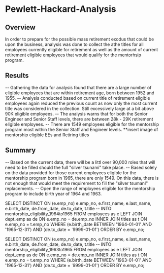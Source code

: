 # Pewlett-Hackard-Analysis

## Overview
In order to prepare for the possible mass retirement exodus that could be upon the business, analysis was done to collect the athe titles for all employees currently eligible for retirement as well as the amount of current retirement eligible employees that would qualify for the mentorhsip program.    

## Results
-- Gathering the data for analysis found that there are  a large number of eligible employees that are within retirement age, born between 1952 and 1955.
-- Analysis conducted based on current title of retirement eligible employees again reduced the previous count as now only the most current title was considered in the collection.  Still excessively large at a bit above 90K eligible employees.
-- The analysis warns that for both the Senior Engineer and Senior Staff levels, there are between 28k - 29K retirement eligible employees.
-- There are 1549 employees eligible for the mentorship program most within the Senior Staff and Engineer levels.
**insert image of mentorship eligible EEs and Retiring titles

## Summary
-- Based on the current data, there will be a littl over 90,000 roles that will need to be filled should the full "silver tsunami" take place.
-- Based solely on the data provided for those current employees eligible for the mentorship program born in 1965, there are only 1549.   On this data, there is not enough that would meet the requirement to fill the "silver tsumanI" replacements.
-- Open the range of employees eligible for the mentorship program to include birth year of 1964 and 1963.

SELECT DISTINCT ON (e.emp_no) e.emp_no, e.first_name, e.last_name, e.birth_date, de.from_date, de.to_date, t.title
-- INTO mentorship_eligibility_1964to1965
FROM employees as e
LEFT JOIN dept_emp as de
ON e.emp_no = de.emp_no
INNER JOIN titles as t
ON e.emp_no = t.emp_no
WHERE (e.birth_date BETWEEN '1964-01-01' AND '1965-12-31') AND (de.to_date = '9999-01-01')
ORDER BY e.emp_no;

SELECT DISTINCT ON (e.emp_no) e.emp_no, e.first_name, e.last_name, e.birth_date, de.from_date, de.to_date, t.title
-- INTO mentorship_eligibility_1963to1965
FROM employees as e
LEFT JOIN dept_emp as de
ON e.emp_no = de.emp_no
INNER JOIN titles as t
ON e.emp_no = t.emp_no
WHERE (e.birth_date BETWEEN '1963-01-01' AND '1965-12-31') AND (de.to_date = '9999-01-01')
ORDER BY e.emp_no;